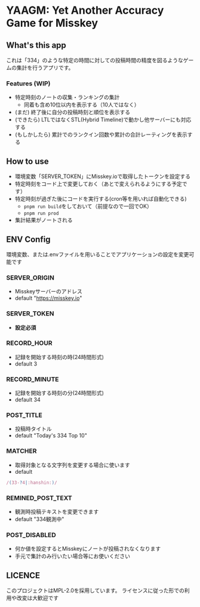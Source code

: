 # YAAGM: Yet Another Accuracy Game for Misskey

## What's this app
これは「334」のような特定の時間に対しての投稿時間の精度を図るようなゲームの集計を行うアプリです。

### Features (WIP)
- 特定時刻のノートの収集・ランキングの集計
  - 同着も含め10位以内を表示する（10人ではなく）
- (まだ) 終了後に自分の投稿時刻と順位を表示する
- (できたら) LTLではなくSTL(Hybrid Timeline)で動かし他サーバーにも対応する
- (もしかしたら) 累計でのランクイン回数や累計の合計レーティングを表示する

## How to use
- 環境変数「SERVER_TOKEN」にMisskey.ioで取得したトークンを設定する
- 特定時刻をコード上で変更しておく（あとで変えられるようにする予定です）
- 特定時刻が過ぎた後にコードを実行する(cron等を用いれば自動化できる)
  - `pnpm run build`をしておいて（前提なので一回でOK）
  - `pnpm run prod`
- 集計結果がノートされる

## ENV Config
環境変数、または.envファイルを用いることでアプリケーションの設定を変更可能です

### SERVER_ORIGIN
- Misskeyサーバーのアドレス
- default "https://misskey.io"
### **SERVER_TOKEN**
- **設定必須**
### RECORD_HOUR
- 記録を開始する時刻の時(24時間形式)
- default 3
### RECORD_MINUTE
- 記録を開始する時刻の分(24時間形式)
- default 34
### POST_TITLE
- 投稿時タイトル
- default "Today's 334 Top 10"
### MATCHER
- 取得対象となる文字列を変更する場合に使います
- default 
```js
/(33-?4|:hanshin:)/
```
### REMINED_POST_TEXT
- 観測時投稿テキストを変更できます
- default "334観測中"

### POST_DISABLED
- 何か値を設定するとMisskeyにノートが投稿されなくなります
- 手元で集計のみ行いたい場合等にお使いください
 
## LICENCE
このプロジェクトはMPL-2.0を採用しています。
ライセンスに従った形での利用や改変は大歓迎です
